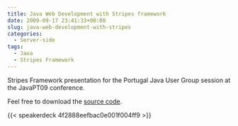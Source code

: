 ```yaml
---
title: Java Web Development with Stripes framework
date: 2009-09-17 23:41:33+00:00
slug: java-web-development-with-stripes
categories:
  - Server-side
tags:
  - Java
  - Stripes Framework
---
```


Stripes Framework presentation for the Portugal Java User Group session at the JavaPT09 conference.

Feel free to download the [source code](http://samaxes.appspot.com/zip/javapt09-stripes-code-example.zip).

{{< speakerdeck 4f2888eefbac0e001f004ff9 >}}
